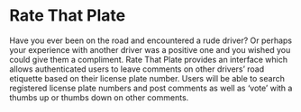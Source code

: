 # Rate That Plate
Have you ever been on the road and encountered a rude driver? Or perhaps your experience with another driver was a positive one and you wished you could give them a compliment. Rate That Plate provides an interface which allows authenticated users to leave comments on other drivers’ road etiquette based on their license plate number. Users will be able to search registered license plate numbers and post comments as well as ‘vote’ with a thumbs up or thumbs down on other comments.
